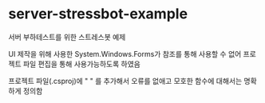 # server-stressbot-example
서버 부하테스트를 위한 스트레스봇 예제

UI 제작을 위해 사용한 System.Windows.Forms가 참조를 통해 사용할 수 없어 프로젝트 파일 편집을 통해 사용가능하도록 하였음

프로젝트 파일(.csproj)에
  "<ItemGroup>
    <FrameworkReference Include="Microsoft.WindowsDesktop.App"/>
  </ItemGroup>"
를 추가해서 오류를 없애고 모호한 함수에 대해서는 명확하게 정의함
